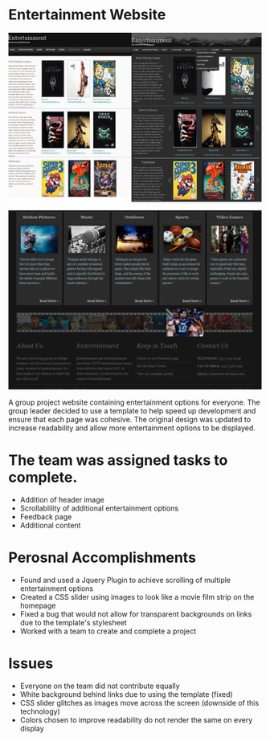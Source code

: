 Entertainment Website
=====================

![Website Page Example](https://github.com/RonaldGRowe/Group-Entertainment-Website/blob/main/Images/group-image.png)

![Website Homepage CSS Slider](https://github.com/RonaldGRowe/Group-Entertainment-Website/blob/main/Images/group-image2.png)

A group project website containing entertainment options for everyone.
The group leader decided to use a template to help speed up development and ensure that each page was cohesive.
The original design was updated to increase readability and allow more entertainment options to be displayed.

# The team was assigned tasks to complete.
- Addition of header image
- Scrollablility of additional entertainment options
- Feedback page
- Additional content

# Perosnal Accomplishments
- Found and used a Jquery Plugin to achieve scrolling of multiple entertainment options
- Created a CSS slider using images to look like a movie film strip on the homepage
- Fixed a bug that would not allow for transparent backgrounds on links due to the template's stylesheet
-  Worked with a team to create and complete a project

# Issues
- Everyone on the team did not contribute equally
- White background behind links due to using the template (fixed)
- CSS slider glitches as images move across the screen (downside of this technology)
- Colors chosen to improve readability do not render the same on every display
